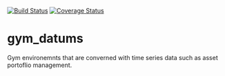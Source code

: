 [![Build Status](https://travis-ci.com/SwamyDev/gym-datums.svg?branch=master)](https://travis-ci.com/SwamyDev/gym-datums) [![Coverage Status](https://coveralls.io/repos/github/SwamyDev/gym-datums/badge.svg?branch=master)](https://coveralls.io/github/SwamyDev/gym-datums?branch=master)
# gym_datums
Gym environemnts that are converned with time series data such as asset portoflio management.
